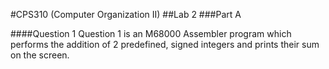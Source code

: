 #CPS310 (Computer Organization II)
##Lab 2
###Part A

####Question 1
Question 1 is an M68000 Assembler program which performs the addition of 2 predefined, signed integers and prints their sum on the screen.